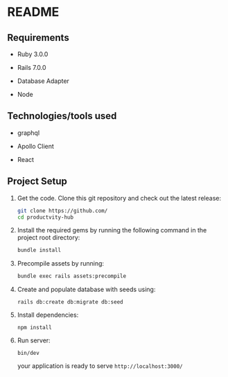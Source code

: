 # README

## Requirements

* Ruby 3.0.0

* Rails 7.0.0

* Database Adapter

* Node


## Technologies/tools used

* graphql

* Apollo Client
 
* React


## Project Setup

1.  Get the code. Clone this git repository and check out the latest release:

    ```bash
    git clone https://github.com/
    cd productvity-hub
    ```

2.  Install the required gems by running the following command in the project root directory:

    ```bash
    bundle install
    ```

3.  Precompile assets by running:
    ```bash
    bundle exec rails assets:precompile
    ```
   
5.  Create and populate database with seeds using:
    ```
    rails db:create db:migrate db:seed
    ```

6.  Install dependencies:
    ```
    npm install
    ```

7.  Run server:
    ```
    bin/dev
    ```
    your application is ready to serve `http://localhost:3000/`